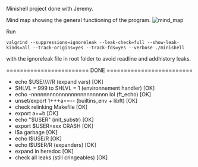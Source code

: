 Minishell project done with Jeremy.

Mind map showing the general functioning of the program.
![mind_map](https://user-images.githubusercontent.com/72572726/165236587-71f689d4-18a7-4286-a8f2-a02aed6792f1.png)


Run
```
valgrind --suppressions=ignoreleak --leak-check=full --show-leak-kinds=all --track-origins=yes --track-fds=yes --verbose ./minishell
```

with the ignoreleak file in root folder to avoid readline and addhistory leaks.

======================== DONE =========================

-	echo $USE/////R (expand vars)                    [OK]
-	SHLVL = 999 to SHLVL = 1 (environnement handler) [OK]
-	echo -nnnnnnnnnnnnnnnnnnnnnnnnn lol (ft_echo)    [OK]
-	unset/export 1+++a==-- (builtins_env + libft)    [OK]
-	check relinking Makefile                         [OK]
-	export a+=b                                      [OK]
-	echo "$USER" (init_substr)                       [OK]
-	export $USER=xxx CRASH                           [OK]
-	l$a garbage                                      [OK]
-	echo l$USE/R                                     [OK]
-	echo l$USER/R      (expanders)                   [OK]
-	expand in heredoc                                [OK]
-	check all leaks (still cringeables)              [OK]
